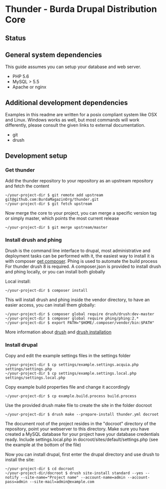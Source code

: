 # Thunder - Burda Drupal Distribution Core

## Status

## General system dependencies
This guide assumes you can setup your database and web server. 

* PHP 5.6
* MySQL > 5.5
* Apache or nginx

## Additional development dependencies
Examples in this readme are written for a posix compliant system like OSX and Linux. Windows works as well, but most 
commands will work differently, please consult the given links to external documentation.

* git
* drush


## Development setup
### Get thunder
Add the thunder repository to your repository as an upstream repository and fetch the content

    ~/your-project-dir $ git remote add upstream git@github.com:BurdaMagazinOrg/thunder.git
    ~/your-project-dir $ git fetch upstream
    
Now merge the core to your project, you can merge a specific version tag or simply master, which points the most current release

    ~/your-project-dir $ git merge upstream/master

### Install drush and phing
Drush is the command line interface to drupal, most administrative and deployment tasks can be performed with it, 
the easiest way to install it is with composer [get composer](https://getcomposer.org/download/). Phing is used to automate the build process
For thunder drush 8 is required. A composer.json is provided to install drush and phing
locally, or you can install both globally

Local install:

    ~/your-project-dir $ composer install
    
This will install drush and phing inside the vendor directory, to have an easier access, you can install them globally:
 
    ~/your-project-dir $ composer global require drush/drush:dev-master 
    ~/your-project-dir $ composer global require phing/phing:2.*
    ~/your-project-dir $ export PATH="$HOME/.composer/vendor/bin:$PATH"

More information about [drush](http://docs.drush.org/) and [drush installation](http://docs.drush.org/en/master/install/)

### Install drupal
Copy and edit the example settings files in the settings folder

    ~/your-project-dir $ cp settings/example.settings.acquia.php settings/settings.php
    ~/your-project-dir $ cp settings/example.settings.local.php settings/settings.local.php

Copy example build properties file and change it accordingly

    ~/your-project-dir $ cp example.build.process build.process

Use the provided drush make file to create the site in the folder docroot

    ~/your-project-dir $ drush make --prepare-install thunder.yml docroot

The document root of the project resides in the "docroot" directory of the repository, point your webserver to this
directory. Make sure you have created a MySQL database for your project have your database credentials ready.
Include settings.local.php in docroot/sites/default/settings.php (see the example at the bottom of the file)

Now you can install drupal, first enter the drupal directory and use drush to install the site:

    ~/your-project-dir $ cd docroot
    ~/your-project-dir/docroot $ drush site-install standard --yes --notify --site-name="Project name" --account-name=admin --account-pass=admin --site-mail=admin@example.com
